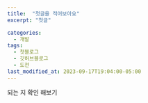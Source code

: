 ```yaml
---
title:  "첫글을 적어보아요"
excerpt: "첫글"

categories:
  - 개발
tags:
  - 첫블로그
  - 깃허브블로그
  - 도전
last_modified_at: 2023-09-17T19:04:00-05:00
---
```

되는 지 확인 해보기 